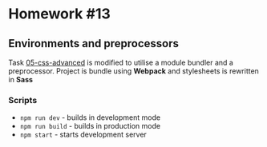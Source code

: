 # Homework #13

## Environments and preprocessors

Task [05-css-advanced](./05-css-advanced) is modified to utilise a module bundler and a preprocessor.
Project is bundle using **Webpack** and stylesheets is rewritten in **Sass**

### Scripts

- `npm run dev` - builds in development mode
- `npm run build` - builds in production mode
- `npm start` - starts development server
